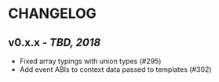 # CHANGELOG

## v0.x.x - _TBD, 2018_

* Fixed array typings with union types (#295)
* Add event ABIs to context data passed to templates (#302)

